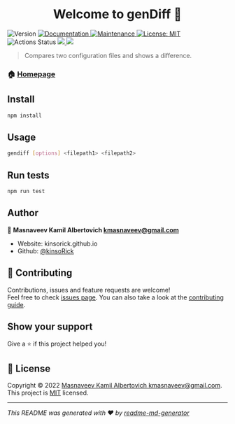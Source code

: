 <h1 align="center">Welcome to genDiff 👋</h1>
<p>
  <img alt="Version" src="https://img.shields.io/badge/version-1.0.0-blue.svg?cacheSeconds=2592000" />
  <a href="https://github.com/kinsoRick/frontend-project-46#readme" target="_blank">
    <img alt="Documentation" src="https://img.shields.io/badge/documentation-yes-brightgreen.svg" />
  </a>
  <a href="https://github.com/kinsoRick/frontend-project-46/graphs/commit-activity" target="_blank">
    <img alt="Maintenance" src="https://img.shields.io/badge/Maintained%3F-yes-green.svg" />
  </a>
  <a href="https://github.com/kinsoRick/frontend-project-46/blob/master/LICENSE" target="_blank">
    <img alt="License: MIT" src="https://img.shields.io/github/license/kinsoRick/genDiff" />
  </a>
  <img alt="Actions Status" src="https://github.com/kinsoRick/frontend-project-46/workflows/hexlet-check/badge.svg"/>
  <a href="https://codeclimate.com/github/kinsoRick/frontend-project-46/maintainability">
    <img src="https://api.codeclimate.com/v1/badges/762da3a4f9d81d79ced3/maintainability"/>
  </a>
  <a href="https://codeclimate.com/github/kinsoRick/frontend-project-46/test_coverage">
    <img src="https://api.codeclimate.com/v1/badges/762da3a4f9d81d79ced3/test_coverage" />
  </a>
</p>

> Compares two configuration files and shows a difference.

### 🏠 [Homepage](https://github.com/kinsoRick/frontend-project-46#readme)

## Install

```sh
npm install
```

## Usage

```sh
gendiff [options] <filepath1> <filepath2>
```

## Run tests

```sh
npm run test
```

## Author

👤 **Masnaveev Kamil Albertovich <kmasnaveev@gmail.com>**

* Website: kinsorick.github.io
* Github: [@kinsoRick](https://github.com/kinsoRick)

## 🤝 Contributing

Contributions, issues and feature requests are welcome!<br />Feel free to check [issues page](https://github.com/kinsoRick/frontend-project-46/issues). You can also take a look at the [contributing guide](https://github.com/kinsoRick/frontend-project-46/blob/master/CONTRIBUTING.md).

## Show your support

Give a ⭐️ if this project helped you!

## 📝 License

Copyright © 2022 [Masnaveev Kamil Albertovich <kmasnaveev@gmail.com>](https://github.com/kinsoRick).<br />
This project is [MIT](https://github.com/kinsoRick/frontend-project-46/blob/master/LICENSE) licensed.

***
_This README was generated with ❤️ by [readme-md-generator](https://github.com/kefranabg/readme-md-generator)_